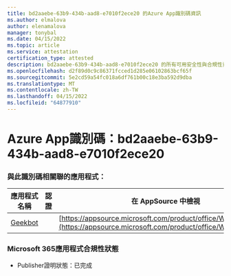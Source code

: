 ```yaml
---
title: bd2aaebe-63b9-434b-aad8-e7010f2ece20 的Azure App識別碼資訊
ms.author: elmalova
author: elenamalova
manager: tonybal
ms.date: 04/15/2022
ms.topic: article
ms.service: attestation
certification_type: attested
description: bd2aaebe-63b9-434b-aad8-e7010f2ece20 的所有可用安全性與合規性資訊。
ms.openlocfilehash: d2f89d0c9c86371fcced1d285e06102863bcf65f
ms.sourcegitcommit: 5e2cd59a54fc018a6df761b00c18e3ba592d9dba
ms.translationtype: MT
ms.contentlocale: zh-TW
ms.lasthandoff: 04/15/2022
ms.locfileid: "64877910"
---
```

# <a name="azure-app-id-bd2aaebe-63b9-434b-aad8-e7010f2ece20"></a>Azure App識別碼：bd2aaebe-63b9-434b-aad8-e7010f2ece20


### <a name="apps-associated-with-this-id"></a>與此識別碼相關聯的應用程式：
| **應用程式名稱** | **認證** | **在 AppSource 中檢視** |
|--------------|---------------|-----------------------|
| [Geekbot](../forward/WA200003224.md) |  | [https://appsource.microsoft.com/product/office/WA200003224](https://appsource.microsoft.com/product/office/WA200003224) |

### <a name="microsoft-365-app-compliance-status"></a>Microsoft 365應用程式合規性狀態
- Publisher證明狀態：已完成
